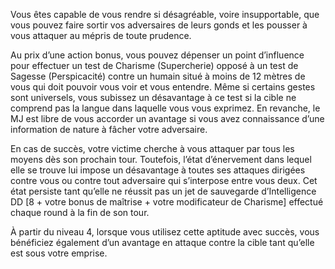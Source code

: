 ﻿---
id: class_scheming_fr.md#provocation
name: Provocation
---

Vous êtes capable de vous rendre si désagréable, voire insupportable, que vous pouvez faire sortir vos adversaires de leurs gonds et les pousser à vous attaquer au mépris de toute prudence.

Au prix d’une action bonus, vous pouvez dépenser un point d’influence pour effectuer un test de Charisme (Supercherie) opposé à un test de Sagesse (Perspicacité) contre un humain situé à moins de 12 mètres de vous qui doit pouvoir vous voir et vous entendre. Même si certains gestes sont universels, vous subissez un désavantage à ce test si la cible ne comprend pas la langue dans laquelle vous vous exprimez. En revanche, le MJ est libre de vous accorder un avantage si vous avez connaissance d’une information de nature à fâcher votre adversaire.

En cas de succès, votre victime cherche à vous attaquer par tous les moyens dès son prochain tour. Toutefois, l’état d’énervement dans lequel elle se trouve lui impose un désavantage à toutes ses attaques dirigées contre vous ou contre tout adversaire qui s’interpose entre vous deux. Cet état persiste tant qu’elle ne réussit pas un jet de sauvegarde d’Intelligence DD [8 + votre bonus de maîtrise + votre modificateur de Charisme] effectué chaque round à la fin de son tour.

À partir du niveau 4, lorsque vous utilisez cette aptitude avec succès, vous bénéficiez également d’un avantage en attaque contre la cible tant qu’elle est sous votre emprise.

